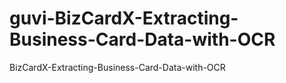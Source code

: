 # guvi-BizCardX-Extracting-Business-Card-Data-with-OCR
BizCardX-Extracting-Business-Card-Data-with-OCR
